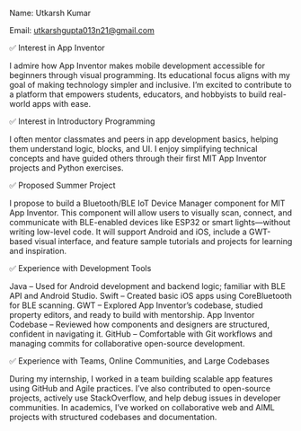Name: Utkarsh Kumar

Email: utkarshgupta013n21@gmail.com




✅ Interest in App Inventor

I admire how App Inventor makes mobile development accessible for beginners through visual programming. Its educational focus aligns with my goal of making technology simpler and inclusive. I’m excited to contribute to a platform that empowers students, educators, and hobbyists to build real-world apps with ease.

✅ Interest in Introductory Programming

I often mentor classmates and peers in app development basics, helping them understand logic, blocks, and UI. I enjoy simplifying technical concepts and have guided others through their first MIT App Inventor projects and Python exercises.

✅ Proposed Summer Project

I propose to build a Bluetooth/BLE IoT Device Manager component for MIT App Inventor. This component will allow users to visually scan, connect, and communicate with BLE-enabled devices like ESP32 or smart lights—without writing low-level code. It will support Android and iOS, include a GWT-based visual interface, and feature sample tutorials and projects for learning and inspiration.

✅ Experience with Development Tools

Java – Used for Android development and backend logic; familiar with BLE API and Android Studio.
Swift – Created basic iOS apps using CoreBluetooth for BLE scanning.
GWT – Explored App Inventor’s codebase, studied property editors, and ready to build with mentorship.
App Inventor Codebase – Reviewed how components and designers are structured, confident in navigating it.
GitHub – Comfortable with Git workflows and managing commits for collaborative open-source development.

✅ Experience with Teams, Online Communities, and Large Codebases

During my internship, I worked in a team building scalable app features using GitHub and Agile practices. I’ve also contributed to open-source projects, actively use StackOverflow, and help debug issues in developer communities. In academics, I’ve worked on collaborative web and AIML projects with structured codebases and documentation.

